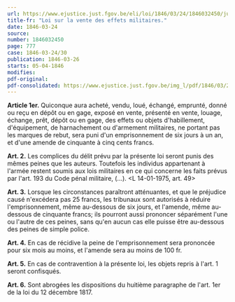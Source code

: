 ```yaml
---
url: https://www.ejustice.just.fgov.be/eli/loi/1846/03/24/1846032450/justel
title-fr: "Loi sur la vente des effets militaires."
date: 1846-03-24
source:
number: 1846032450
page: 777
case: 1846-03-24/30
publication: 1846-03-26
starts: 05-04-1846
modifies:
pdf-original:
pdf-consolidated: https://www.ejustice.just.fgov.be/img_l/pdf/1846/03/24/1846032450_F.pdf
---
```


**Article 1er.** Quiconque aura acheté, vendu, loué, échangé, emprunté, donné ou reçu en dépôt ou en gage, exposé en vente, présenté en vente, louage, échange, prêt, dépôt ou en gage, des effets ou objets d'habillement, d'équipement, de harnachement ou d'armement militaires, ne portant pas les marques de rebut, sera puni d'un emprisonnement de six jours à un an, et d'une amende de cinquante à cinq cents francs.

**Art. 2.** Les complices du délit prévu par la présente loi seront punis des mêmes peines que les auteurs. Toutefois les individus appartenant à l'armée restent soumis aux lois militaires en ce qui concerne les faits prévus par l'art. 193 du Code pénal militaire, (...). <L 14-01-1975, art. 49>

**Art. 3.** Lorsque les circonstances paraîtront atténuantes, et que le préjudice causé n'excédera pas 25 francs, les tribunaux sont autorisés à réduire l'emprisonnement, même au-dessous de six jours, et l'amende, même au-dessous de cinquante francs; ils pourront aussi prononcer séparément l'une ou l'autre de ces peines, sans qu'en aucun cas elle puisse être au-dessous des peines de simple police.

**Art. 4.** En cas de récidive la peine de l'emprisonnement sera prononcée pour six mois au moins, et l'amende sera au moins de 100 fr.

**Art. 5.** En cas de contravention à la présente loi, les objets repris à l'art. 1 seront confisqués.

**Art. 6.** Sont abrogées les dispositions du huitième paragraphe de l'art. 1er de la loi du 12 décembre 1817.
